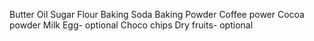 Butter
Oil
Sugar
Flour
Baking Soda
Baking Powder
Coffee power
Cocoa powder
Milk
Egg- optional
Choco chips
Dry fruits- optional